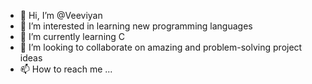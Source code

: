 - 👋 Hi, I’m @Veeviyan
- 👀 I’m interested in learning new programming languages
- 🌱 I’m currently learning C
- 💞️ I’m looking to collaborate on amazing and problem-solving project ideas
- 📫 How to reach me ...

<!---
Veeviyan/Veeviyan is a ✨ special ✨ repository because its `README.md` (this file) appears on your GitHub profile.
You can click the Preview link to take a look at your changes.
--->
